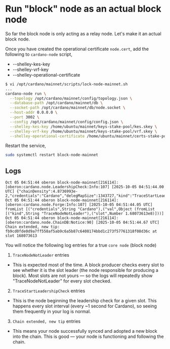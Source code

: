 # Run "block" node as an actual block node

So far the block node is only acting as a relay node. Let's make it an actual block node. 

Once you have created the operational certificate `node.cert`, add the following to `cardano-node` script,
- --shelley-kes-key
- --shelley-vrf-key
- --shelley-operational-certificate


```bash
$ vi /opt/cardano/mainnet/scripts/lock-node-mainnet.sh
...
cardano-node run \
  --topology /opt/cardano/mainnet/config/topology.json \
  --database-path /opt/cardano/mainnet/db \
  --socket-path /opt/cardano/mainnet/db/node.socket \
  --host-addr 0.0.0.0 \
  --port 3002 \
  --config /opt/cardano/mainnet/config/config.json \
  --shelley-kes-key /home/ubuntu/mainnet/keys-stake-pool/kes.skey \
  --shelley-vrf-key /home/ubuntu/mainnet/keys-stake-pool/vrf.skey \
  --shelley-operational-certificate /home/ubuntu/mainnet/certs-stake-pool/node.cert
```

Restart the service,
```bash
sudo systemctl restart block-node-mainnet
```

## Logs

```log
Oct 05 04:51:44 oberon block-node-mainnet[216114]: [oberon:cardano.node.LeadershipCheck:Info:107] [2025-10-05 04:51:44.00 UTC] {"chainDensity":4.8736993e-2,"credentials":"Cardano","delegMapSize":1343727,"kind":"TraceStartLeadershipCheck","slot":168073613,"utxoSize":0} Oct 05 04:51:44 oberon block-node-mainnet[216114]: [oberon:cardano.node.Forge:Info:107] [2025-10-05 04:51:44.05 UTC] fromList [("credentials",String "Cardano"),("val",Object (fromList [("kind",String "TraceNodeNotLeader"),("slot",Number 1.68073613e8)]))] Oct 05 04:51:44 oberon block-node-mainnet[216114]: [oberon:cardano.node.ChainDB:Notice:90] [2025-10-05 04:51:44.67 UTC] Chain extended, new tip: fb9cd0fde0d9a7ff558af5ab9c6a5b87c6408174bbd1c273f57761318f08d36c at slot 168073613
```

You will notice the following log entries for a true `core node` (block node)
1. `TraceNodeNotLeader` entries
- This is expected most of the time. A block producer checks every slot to see whether it is the slot leader (the node responsible for producing a block). Most slots are not yours — so the logs will repeatedly show "TraceNodeNotLeader" for every slot checked.
2. `TraceStartLeadershipCheck` entries
- This is the node beginning the leadership check for a given slot. This happens every slot interval (every ~1 second for Cardano), so seeing them frequently in your log is normal.
3. `Chain extended, new tip`  entries
- This means your node successfully synced and adopted a new block into the chain. This is good — your node is functioning and following the chain.
